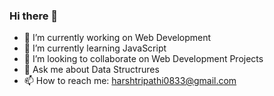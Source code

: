 ### Hi there 👋

- 🔭 I’m currently working on Web Development
- 🌱 I’m currently learning JavaScript
- 👯 I’m looking to collaborate on Web Development Projects
- 💬 Ask me about Data Structrures
- 📫 How to reach me: harshtripathi0833@gmail.com
